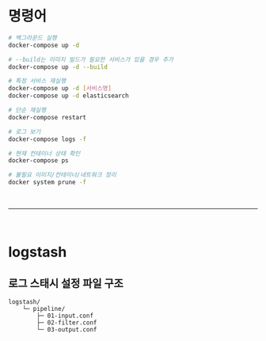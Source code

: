 # 명령어

```sh
# 백그라운드 실행
docker-compose up -d

# --build는 이미지 빌드가 필요한 서비스가 있을 경우 추가
docker-compose up -d --build

# 특정 서비스 재실행
docker-compose up -d [서비스명]
docker-compose up -d elasticsearch

# 단순 재실행
docker-compose restart

# 로그 보기
docker-compose logs -f

# 현재 컨테이너 상태 확인
docker-compose ps

# 불필요 이미지/컨테이너/네트워크 정리
docker system prune -f
```

<br />

---

<br />

# logstash

## 로그 스태시 설정 파일 구조

```
logstash/
    └─ pipeline/
        ├─ 01-input.conf
        ├─ 02-filter.conf
        └─ 03-output.conf
```
